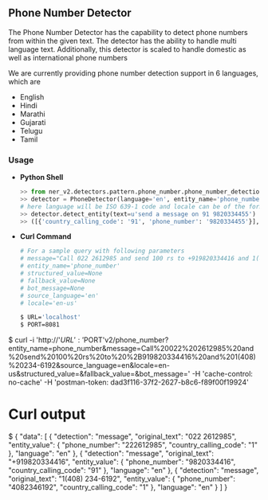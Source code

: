 ## Phone Number Detector 

The Phone Number Detector has the capability to detect phone numbers from within the given text. The detector has the ability to handle multi language text. Additionally, this detector is scaled to handle domestic as well as international phone numbers

 We are currently providing phone number detection support in 6 languages, which are

- English
- Hindi
- Marathi
- Gujarati
- Telugu
- Tamil

### Usage

- **Python Shell**

  ```python
  >> from ner_v2.detectors.pattern.phone_number.phone_number_detection import PhoneDetector      
  >> detector = PhoneDetector(language='en', entity_name='phone_number', locale='en-IN')
  # here language will be ISO 639-1 code and locale can be of the form 'language[-_]country_code'
  >> detector.detect_entity(text=u'send a message on 91 9820334455')
  >> ([{'country_calling_code': '91', 'phone_number': '9820334455'}],['91 9820334455'])
  ```

- **Curl Command**

  ```bash
  # For a sample query with following parameters
  # message="Call 022 2612985 and send 100 rs to +919820334416 and 1(408) 234-6192"
  # entity_name='phone_number'
  # structured_value=None
  # fallback_value=None
  # bot_message=None
  # source_language='en'
  # locale='en-us'

  $ URL='localhost'
  $ PORT=8081

 $ curl -i 'http://'$URL':'$PORT'v2/phone_number?entity_name=phone_number&message=Call%20022%202612985%20and%20send%20100%20rs%20to%20%2B919820334416%20and%201(408)%20234-6192&source_language=en&locale=en-us&structured_value=&fallback_value=&bot_message=' -H 'cache-control: no-cache' -H 'postman-token: dad3f116-37f2-2627-b8c6-f89f00f19924'
  # Curl output
  $ {
    "data": [
        {
            "detection": "message",
            "original_text": "022 2612985",
            "entity_value": {
                "phone_number": "222612985",
                "country_calling_code": "1"
            },
            "language": "en"
        },
        {
            "detection": "message",
            "original_text": "+919820334416",
            "entity_value": {
                "phone_number": "9820334416",
                "country_calling_code": "91"
            },
            "language": "en"
        },
        {
            "detection": "message",
            "original_text": "1(408) 234-6192",
            "entity_value": {
                "phone_number": "4082346192",
                "country_calling_code": "1"
            },
            "language": "en"
        }
    ]
}
  ```